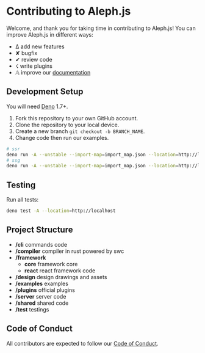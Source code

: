 # Contributing to Aleph.js

Welcome, and thank you for taking time in contributing to Aleph.js! You can improve Aleph.js in different ways:

- ∆ add new features
- ✘ bugfix
- ✔︎ review code
- ☇ write plugins
- 𝔸 improve our [documentation](https://github.com/alephjs/alephjs.org)

## Development Setup

You will need [Deno](https://deno.land/) 1.7+.

1. Fork this repository to your own GitHub account.
2. Clone the repository to your local device.
3. Create a new branch `git checkout -b BRANCH_NAME`.
4. Change code then run our examples.

```bash
# ssr
deno run -A --unstable --import-map=import_map.json --location=http://localhost cli.ts dev ./examples/hello-world -L debug
# ssg
deno run -A --unstable --import-map=import_map.json --location=http://localhost cli.ts build ./examples/hello-world -L debug
```

## Testing

Run all tests:

```bash
deno test -A --location=http://localhost
```

## Project Structure

- **/cli** commands code
- **/compiler** compiler in rust powered by swc
- **/framework**
  - **core** framework core
  - **react** react framework code
- **/design** design drawings and assets
- **/examples** examples
- **/plugins** official plugins
- **/server** server code
- **/shared** shared code
- **/test** testings

## Code of Conduct

All contributors are expected to follow our [Code of Conduct](CODE_OF_CONDUCT.md).

